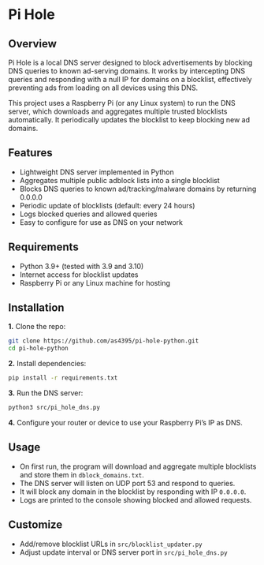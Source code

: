 # Pi Hole

## Overview

Pi Hole is a local DNS server designed to block advertisements by blocking DNS queries to known ad-serving domains. It works by intercepting DNS queries and responding with a null IP for domains on a blocklist, effectively preventing ads from loading on all devices using this DNS.

This project uses a Raspberry Pi (or any Linux system) to run the DNS server, which downloads and aggregates multiple trusted blocklists automatically. It periodically updates the blocklist to keep blocking new ad domains.

## Features

- Lightweight DNS server implemented in Python
- Aggregates multiple public adblock lists into a single blocklist
- Blocks DNS queries to known ad/tracking/malware domains by returning 0.0.0.0
- Periodic update of blocklists (default: every 24 hours)
- Logs blocked queries and allowed queries
- Easy to configure for use as DNS on your network

## Requirements

- Python 3.9+ (tested with 3.9 and 3.10)
- Internet access for blocklist updates
- Raspberry Pi or any Linux machine for hosting

## Installation

**1.** Clone the repo:  
   ```bash
   git clone https://github.com/as4395/pi-hole-python.git
   cd pi-hole-python
   ```
**2.** Install dependencies:
   ```bash
   pip install -r requirements.txt
   ```
**3.** Run the DNS server:
   ```bash
   python3 src/pi_hole_dns.py
   ```
**4.** Configure your router or device to use your Raspberry Pi’s IP as DNS.

## Usage

- On first run, the program will download and aggregate multiple blocklists and store them in `dblock_domains.txt`.
- The DNS server will listen on UDP port 53 and respond to queries.
- It will block any domain in the blocklist by responding with IP `0.0.0.0`.
- Logs are printed to the console showing blocked and allowed requests.

## Customize
- Add/remove blocklist URLs in `src/blocklist_updater.py`
- Adjust update interval or DNS server port in `src/pi_hole_dns.py`

